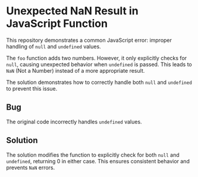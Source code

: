 # Unexpected NaN Result in JavaScript Function

This repository demonstrates a common JavaScript error: improper handling of `null` and `undefined` values.

The `foo` function adds two numbers.  However, it only explicitly checks for `null`, causing unexpected behavior when `undefined` is passed.  This leads to `NaN` (Not a Number) instead of a more appropriate result.

The solution demonstrates how to correctly handle both `null` and `undefined` to prevent this issue.

## Bug
The original code incorrectly handles `undefined` values. 

## Solution
The solution modifies the function to explicitly check for both `null` and `undefined`, returning 0 in either case.  This ensures consistent behavior and prevents `NaN` errors. 